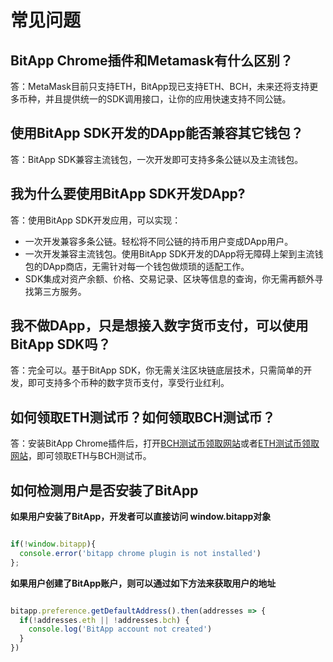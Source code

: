 # 常见问题

## BitApp Chrome插件和Metamask有什么区别？
答：MetaMask目前只支持ETH，BitApp现已支持ETH、BCH，未来还将支持更多币种，并且提供统一的SDK调用接口，让你的应用快速支持不同公链。

## 使用BitApp SDK开发的DApp能否兼容其它钱包？
答：BitApp SDK兼容主流钱包，一次开发即可支持多条公链以及主流钱包。

## 我为什么要使用BitApp SDK开发DApp?
答：使用BitApp SDK开发应用，可以实现：

- 一次开发兼容多条公链。轻松将不同公链的持币用户变成DApp用户。
- 一次开发兼容主流钱包。使用BitApp SDK开发的DApp将无障碍上架到主流钱包的DApp商店，无需针对每一个钱包做烦琐的适配工作。
- SDK集成对资产余额、价格、交易记录、区块等信息的查询，你无需再额外寻找第三方服务。

## 我不做DApp，只是想接入数字货币支付，可以使用BitApp SDK吗？
答：完全可以。基于BitApp SDK，你无需关注区块链底层技术，只需简单的开发，即可支持多个币种的数字货币支付，享受行业红利。

## 如何领取ETH测试币？如何领取BCH测试币？
答：安装BitApp Chrome插件后，打开[BCH测试币领取网站](https://developer.bitapp.net/faucet/bch)或者[ETH测试币领取网站](https://developer.bitapp.net/faucet/eth)，即可领取ETH与BCH测试币。

## 如何检测用户是否安装了BitApp

**如果用户安装了BitApp，开发者可以直接访问 window.bitapp对象**

```js

if(!window.bitapp){ 
  console.error('bitapp chrome plugin is not installed')
};

```

**如果用户创建了BitApp账户，则可以通过如下方法来获取用户的地址**

```js

bitapp.preference.getDefaultAddress().then(addresses => {
  if(!addresses.eth || !addresses.bch) {
    console.log('BitApp account not created')
  }
})

```
